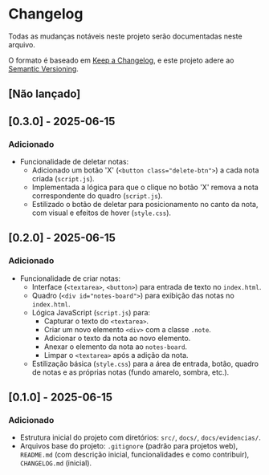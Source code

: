 # Changelog

Todas as mudanças notáveis neste projeto serão documentadas neste arquivo.

O formato é baseado em [Keep a Changelog](https://keepachangelog.com/pt-BR/1.0.0/),
e este projeto adere ao [Semantic Versioning](https://semver.org/spec/v2.0.0.html).

## [Não lançado]

## [0.3.0] - 2025-06-15

### Adicionado
- Funcionalidade de deletar notas:
    - Adicionado um botão 'X' (`<button class="delete-btn">`) a cada nota criada (`script.js`).
    - Implementada a lógica para que o clique no botão 'X' remova a nota correspondente do quadro (`script.js`).
    - Estilizado o botão de deletar para posicionamento no canto da nota, com visual e efeitos de hover (`style.css`).

## [0.2.0] - 2025-06-15

### Adicionado
- Funcionalidade de criar notas:
    - Interface (`<textarea>`, `<button>`) para entrada de texto no `index.html`.
    - Quadro (`<div id="notes-board">`) para exibição das notas no `index.html`.
    - Lógica JavaScript (`script.js`) para:
        - Capturar o texto do `<textarea>`.
        - Criar um novo elemento `<div>` com a classe `.note`.
        - Adicionar o texto da nota ao novo elemento.
        - Anexar o elemento da nota ao `notes-board`.
        - Limpar o `<textarea>` após a adição da nota.
    - Estilização básica (`style.css`) para a área de entrada, botão, quadro de notas e as próprias notas (fundo amarelo, sombra, etc.).

## [0.1.0] - 2025-06-15

### Adicionado
- Estrutura inicial do projeto com diretórios: `src/`, `docs/`, `docs/evidencias/`.
- Arquivos base do projeto: `.gitignore` (padrão para projetos web), `README.md` (com descrição inicial, funcionalidades e como contribuir), `CHANGELOG.md` (inicial).
